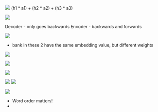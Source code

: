 
![](Pasted%20image%2020240605174140.png)
(h1 * a1) + (h2 * a2) + (h3 * a3)

![](Pasted%20image%2020240605174304.png)

Decoder - only goes backwards
Encoder - backwards and forwards

![](Pasted%20image%2020240605174902.png)
- bank in these 2 have the same embedding value, but different weights

![](Pasted%20image%2020240605175153.png)

![](Pasted%20image%2020240605175518.png)

![](Pasted%20image%2020240605180033.png)

![](Pasted%20image%2020240605180854.png)
![](Pasted%20image%2020240605181049.png)

![](Pasted%20image%2020240605181900.png)

- Word order matters!
- 
